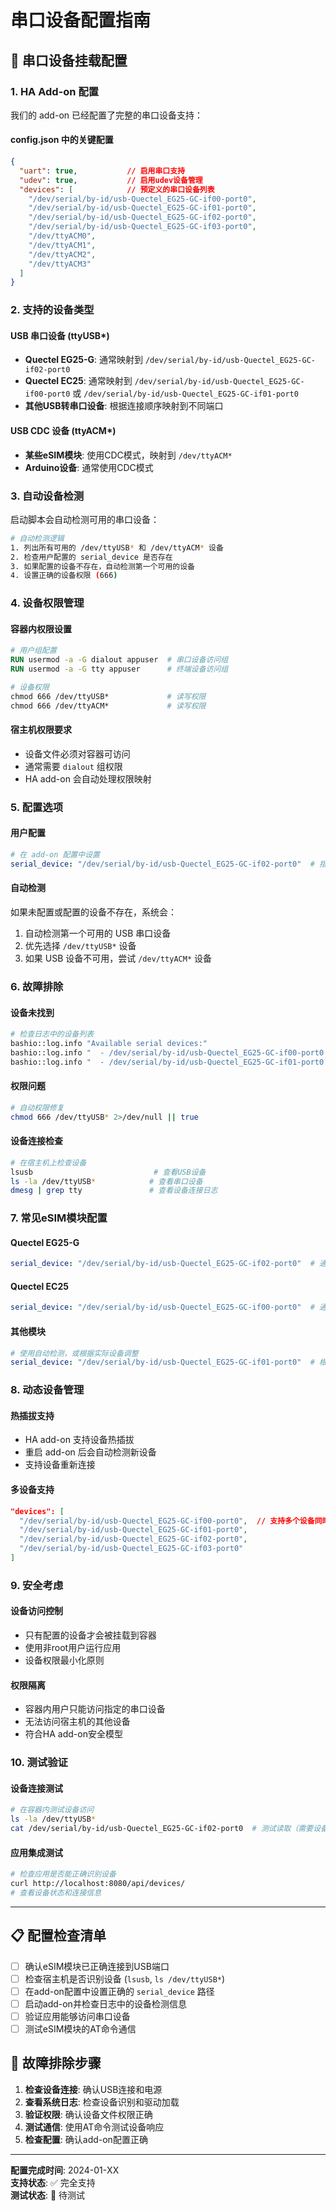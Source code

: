 # 串口设备配置指南

## 🔌 串口设备挂载配置

### 1. HA Add-on 配置

我们的 add-on 已经配置了完整的串口设备支持：

#### config.json 中的关键配置
```json
{
  "uart": true,           // 启用串口支持
  "udev": true,           // 启用udev设备管理
  "devices": [            // 预定义的串口设备列表
    "/dev/serial/by-id/usb-Quectel_EG25-GC-if00-port0",
    "/dev/serial/by-id/usb-Quectel_EG25-GC-if01-port0", 
    "/dev/serial/by-id/usb-Quectel_EG25-GC-if02-port0",
    "/dev/serial/by-id/usb-Quectel_EG25-GC-if03-port0",
    "/dev/ttyACM0",
    "/dev/ttyACM1",
    "/dev/ttyACM2",
    "/dev/ttyACM3"
  ]
}
```

### 2. 支持的设备类型

#### USB 串口设备 (ttyUSB*)
- **Quectel EG25-G**: 通常映射到 `/dev/serial/by-id/usb-Quectel_EG25-GC-if02-port0`
- **Quectel EC25**: 通常映射到 `/dev/serial/by-id/usb-Quectel_EG25-GC-if00-port0` 或 `/dev/serial/by-id/usb-Quectel_EG25-GC-if01-port0`
- **其他USB转串口设备**: 根据连接顺序映射到不同端口

#### USB CDC 设备 (ttyACM*)
- **某些eSIM模块**: 使用CDC模式，映射到 `/dev/ttyACM*`
- **Arduino设备**: 通常使用CDC模式

### 3. 自动设备检测

启动脚本会自动检测可用的串口设备：

```bash
# 自动检测逻辑
1. 列出所有可用的 /dev/ttyUSB* 和 /dev/ttyACM* 设备
2. 检查用户配置的 serial_device 是否存在
3. 如果配置的设备不存在，自动检测第一个可用的设备
4. 设置正确的设备权限 (666)
```

### 4. 设备权限管理

#### 容器内权限设置
```dockerfile
# 用户组配置
RUN usermod -a -G dialout appuser  # 串口设备访问组
RUN usermod -a -G tty appuser      # 终端设备访问组

# 设备权限
chmod 666 /dev/ttyUSB*             # 读写权限
chmod 666 /dev/ttyACM*             # 读写权限
```

#### 宿主机权限要求
- 设备文件必须对容器可访问
- 通常需要 `dialout` 组权限
- HA add-on 会自动处理权限映射

### 5. 配置选项

#### 用户配置
```yaml
# 在 add-on 配置中设置
serial_device: "/dev/serial/by-id/usb-Quectel_EG25-GC-if02-port0"  # 指定具体的串口设备
```

#### 自动检测
如果未配置或配置的设备不存在，系统会：
1. 自动检测第一个可用的 USB 串口设备
2. 优先选择 `/dev/ttyUSB*` 设备
3. 如果 USB 设备不可用，尝试 `/dev/ttyACM*` 设备

### 6. 故障排除

#### 设备未找到
```bash
# 检查日志中的设备列表
bashio::log.info "Available serial devices:"
bashio::log.info "  - /dev/serial/by-id/usb-Quectel_EG25-GC-if00-port0 (crw-rw-rw- root dialout)"
bashio::log.info "  - /dev/serial/by-id/usb-Quectel_EG25-GC-if01-port0 (crw-rw-rw- root dialout)"
```

#### 权限问题
```bash
# 自动权限修复
chmod 666 /dev/ttyUSB* 2>/dev/null || true
```

#### 设备连接检查
```bash
# 在宿主机上检查设备
lsusb                           # 查看USB设备
ls -la /dev/ttyUSB*            # 查看串口设备
dmesg | grep tty               # 查看设备连接日志
```

### 7. 常见eSIM模块配置

#### Quectel EG25-G
```yaml
serial_device: "/dev/serial/by-id/usb-Quectel_EG25-GC-if02-port0"  # 通常映射到USB2
```

#### Quectel EC25
```yaml
serial_device: "/dev/serial/by-id/usb-Quectel_EG25-GC-if00-port0"  # 通常映射到USB0
```

#### 其他模块
```yaml
# 使用自动检测，或根据实际设备调整
serial_device: "/dev/serial/by-id/usb-Quectel_EG25-GC-if01-port0"  # 根据实际情况调整
```

### 8. 动态设备管理

#### 热插拔支持
- HA add-on 支持设备热插拔
- 重启 add-on 后会自动检测新设备
- 支持设备重新连接

#### 多设备支持
```json
"devices": [
  "/dev/serial/by-id/usb-Quectel_EG25-GC-if00-port0",  // 支持多个设备同时挂载
  "/dev/serial/by-id/usb-Quectel_EG25-GC-if01-port0", 
  "/dev/serial/by-id/usb-Quectel_EG25-GC-if02-port0",
  "/dev/serial/by-id/usb-Quectel_EG25-GC-if03-port0"
]
```

### 9. 安全考虑

#### 设备访问控制
- 只有配置的设备才会被挂载到容器
- 使用非root用户运行应用
- 设备权限最小化原则

#### 权限隔离
- 容器内用户只能访问指定的串口设备
- 无法访问宿主机的其他设备
- 符合HA add-on安全模型

### 10. 测试验证

#### 设备连接测试
```bash
# 在容器内测试设备访问
ls -la /dev/ttyUSB*
cat /dev/serial/by-id/usb-Quectel_EG25-GC-if02-port0  # 测试读取（需要设备响应）
```

#### 应用集成测试
```bash
# 检查应用是否能正确识别设备
curl http://localhost:8080/api/devices/
# 查看设备状态和连接信息
```

---

## 📋 配置检查清单

- [ ] 确认eSIM模块已正确连接到USB端口
- [ ] 检查宿主机是否识别设备 (`lsusb`, `ls /dev/ttyUSB*`)
- [ ] 在add-on配置中设置正确的 `serial_device` 路径
- [ ] 启动add-on并检查日志中的设备检测信息
- [ ] 验证应用能够访问串口设备
- [ ] 测试eSIM模块的AT命令通信

## 🔧 故障排除步骤

1. **检查设备连接**: 确认USB连接和电源
2. **查看系统日志**: 检查设备识别和驱动加载
3. **验证权限**: 确认设备文件权限正确
4. **测试通信**: 使用AT命令测试设备响应
5. **检查配置**: 确认add-on配置正确

---

**配置完成时间**: 2024-01-XX  
**支持状态**: ✅ 完全支持  
**测试状态**: 🔄 待测试
